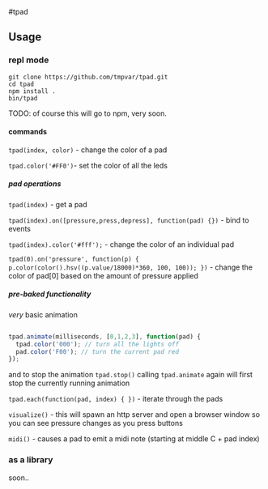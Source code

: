 #tpad

## Usage
### repl mode

    git clone https://github.com/tmpvar/tpad.git
    cd tpad
    npm install .
    bin/tpad

TODO: of course this will go to npm, very soon.

#### commands

`tpad(index, color)` - change the color of a pad

`tpad.color('#FF0')`- set the color of all the leds

##### pad operations

`tpad(index)` - get a pad

`tpad(index).on([pressure,press,depress], function(pad) {})` - bind to events

`tpad(index).color('#fff');` - change the color of an individual pad

`tpad(0).on('pressure', function(p) { p.color(color().hsv((p.value/18000)*360, 100, 100)); })` - change the color of pad[0] based on the amount of pressure applied


##### pre-baked functionality

_very_ basic animation

```javascript

tpad.animate(milliseconds, [0,1,2,3], function(pad) {
  tpad.color('000'); // turn all the lights off
  pad.color('F00'); // turn the current pad red
});
```

and to stop the animation `tpad.stop()`
calling `tpad.animate` again will first stop the currently running animation

`tpad.each(function(pad, index) { })` - iterate through the pads

`visualize()` - this will spawn an http server and open a browser window so you can see pressure changes as you press buttons

`midi()` - causes a pad to emit a midi note (starting at middle C + pad index)

### as a library

soon..
